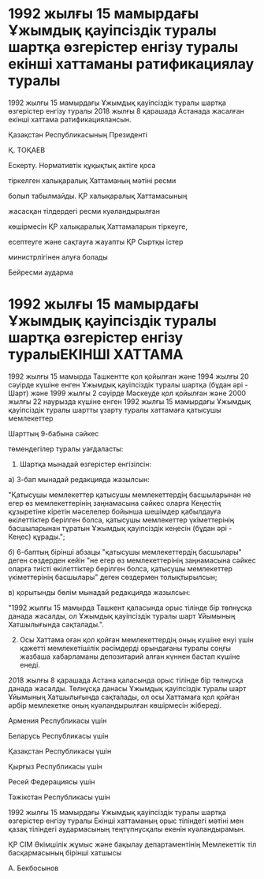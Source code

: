 # 1992 жылғы 15 мамырдағы Ұжымдық қауіпсіздік туралы шартқа өзгерістер енгізу туралы екінші хаттаманы ратификациялау  туралы

1992 жылғы 15 мамырдағы Ұжымдық қауіпсіздік туралы шартқа өзгерістер енгізу туралы 2018 жылғы 8 қарашада Астанада жасалған екінші хаттама ратификациялансын.

Қазақстан Республикасының Президенті

Қ. ТОҚАЕВ

Ескерту. Нормативтік құқықтық актіге қоса

тіркелген халықаралық Хаттаманың мәтіні ресми

болып табылмайды. ҚР халықаралық Хаттамасының

жасасқан тілдердегі ресми куәландырылған

көшірмесін ҚР халықаралық Хаттамаларын тіркеуге,

есептеуге және сақтауға жауапты ҚР Сыртқы істер

министрлігінен алуға болады

Бейресми аударма

# 1992 жылғы 15 мамырдағы Ұжымдық қауіпсіздік туралы шартқа өзгерістер енгізу туралыЕКІНШІ ХАТТАМА

1992 жылғы 15 мамырда Ташкентте қол қойылған және 1994 жылғы 20 сәуірде күшіне енген Ұжымдық қауіпсіздік туралы шартқа (бұдан әрі - Шарт) және 1999 жылғы 2 сәуірде Мәскеуде қол қойылған және 2000 жылғы 22 наурызда күшіне енген 1992 жылғы 15 мамырдағы Ұжымдық қауіпсіздік туралы шартты ұзарту туралы хаттамаға қатысушы мемлекеттер

Шарттың 9-бабына сәйкес

төмендегілер туралы уағдаласты:

1. Шартқа мынадай өзгерістер енгізілсін:

а) 3-бап мынадай редакцияда жазылсын:

"Қатысушы мемлекеттер қатысушы мемлекеттердің басшыларынан не егер өз мемлекеттерінің заңнамасына сәйкес оларға Кеңестің құзыретіне кіретін мәселелер бойынша шешімдер қабылдауға өкілеттіктер берілген болса, қатысушы мемлекеттер үкіметтерінің басшыларынан тұратын Ұжымдық қауіпсіздік кеңесін (бұдан әрі - Кеңес) құрады.";

б) 6-баптың бірінші абзацы "қатысушы мемлекеттердің басшылары" деген сөздерден кейін "не егер өз мемлекеттерінің заңнамасына сәйкес оларға тиісті өкілеттіктер берілген болса, қатысушы мемлекеттер үкіметтерінің басшылары" деген сөздермен толықтырылсын;

в) қорытынды бөлім мынадай редакцияда жазылсын:

"1992 жылғы 15 мамырда Ташкент қаласында орыс тілінде бір төлнұсқа данада жасалды, ол Ұжымдық қауіпсіздік туралы шарт Ұйымының Хатшылығында сақталады.".

2. Осы Хаттама оған қол қойған мемлекеттердің оның күшіне енуі үшін қажетті мемлекетішілік рәсімдерді орындағаны туралы соңғы жазбаша хабарламаны депозитарий алған күннен бастап күшіне енеді.

2018 жылғы 8 қарашада Астана қаласында орыс тілінде бір төлнұсқа данада жасалды. Төлнұсқа данасы Ұжымдық қауіпсіздік туралы шарт Ұйымының Хатшылығында сақталады, ол осы Хаттамаға қол қойған әрбір мемлекетке оның куәландырылған көшірмесін жібереді.

Армения Республикасы үшін

Беларусь Республикасы үшін

Қазақстан Республикасы үшін

Қырғыз Республикасы үшін

Ресей Федерациясы үшін

Тәжікстан Республикасы үшін

1992 жылғы 15 мамырдағы Ұжымдық қауіпсіздік туралы шартқа өзгерістер енгізу туралы Екінші хаттаманың орыс тіліндегі мәтіні мен қазақ тіліндегі аудармасының теңтүпнұсқалы екенін куәландырамын.

ҚР СІМ Әкімшілік жұмыс және бақылау департаментінің Мемлекеттік тіл басқармасының бірінші хатшысы

А. Бекбосынов

